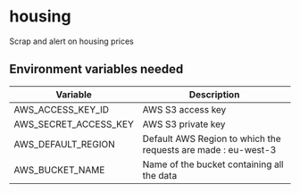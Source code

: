 # housing
Scrap and alert on housing prices


## Environment variables needed

| Variable               | Description          |
|----------              |-------------         |
|AWS_ACCESS_KEY_ID       | AWS S3 access key    |
|AWS_SECRET_ACCESS_KEY   | AWS S3 private key   |
|AWS_DEFAULT_REGION      | Default AWS Region to which the requests are made : eu-west-3|
|AWS_BUCKET_NAME         | Name of the bucket containing all the data|

